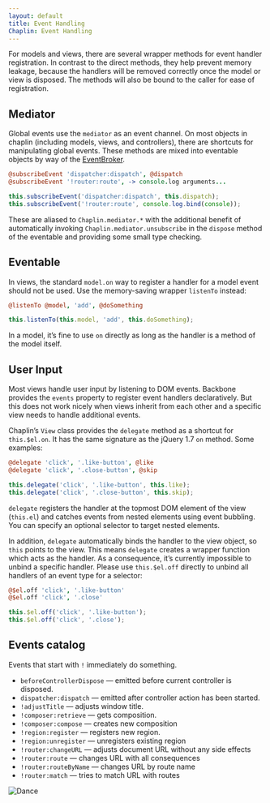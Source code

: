```yaml
---
layout: default
title: Event Handling
Chaplin: Event Handling
---
```


For models and views, there are several wrapper methods for event handler registration. In contrast to the direct methods, they help prevent memory leakage, because the handlers will be removed correctly once the model or view is disposed. The methods will also be bound to the caller for ease of registration.

## Mediator

Global events use the `mediator` as an event channel. On most objects in chaplin (including models, views, and controllers), there are shortcuts for manipulating global events. These methods are mixed into eventable objects by way of the [EventBroker][].

[EventBroker]: chaplin.event_broker.html

```coffeescript
@subscribeEvent 'dispatcher:dispatch', @dispatch
@subscribeEvent '!router:route', -> console.log arguments...
```

```javascript
this.subscribeEvent('dispatcher:dispatch', this.dispatch);
this.subscribeEvent('!router:route', console.log.bind(console));
```

These are aliased to `Chaplin.mediator.*` with the additional benefit of automatically invoking `Chaplin.mediator.unsubscribe` in the `dispose` method of the eventable and providing some small type checking.

## Eventable

In views, the standard `model.on` way to register a handler for a model event should not be used. Use the memory-saving wrapper `listenTo` instead:

```coffeescript
@listenTo @model, 'add', @doSomething
```

```javascript
this.listenTo(this.model, 'add', this.doSomething);
```

In a model, it’s fine to use `on` directly as long as the handler is a method of the model itself.

## User Input

Most views handle user input by listening to DOM events. Backbone provides the `events` property to register event handlers declaratively. But this does not work nicely when views inherit from each other and a specific view needs to handle additional events.

Chaplin’s `View` class provides the `delegate` method as a shortcut for `this.$el.on`. It has the same signature as the jQuery 1.7 `on` method. Some examples:

```coffeescript
@delegate 'click', '.like-button', @like
@delegate 'click', '.close-button', @skip
```

```javascript
this.delegate('click', '.like-button', this.like);
this.delegate('click', '.close-button', this.skip);
```

`delegate` registers the handler at the topmost DOM element of the view (`this.el`) and catches events from nested elements using event bubbling. You can specify an optional selector to target nested elements.

In addition, `delegate` automatically binds the handler to the view object, so `this` points to the view. This means `delegate` creates a wrapper function which acts as the handler. As a consequence, it’s currently impossible to unbind a specific handler. Please use `this.$el.off` directly to unbind all handlers of an event type for a selector:

```coffeescript
@$el.off 'click', '.like-button'
@$el.off 'click', '.close'
```

```javascript
this.$el.off('click', '.like-button');
this.$el.off('click', '.close');
```

## Events catalog

Events that start with `!` immediately do something.

* `beforeControllerDispose` — emitted before current controller is disposed.
* `dispatcher:dispatch` — emitted after controller action has been started.
* `!adjustTitle` — adjusts window title.
* `!composer:retrieve` — gets composition.
* `!composer:compose` — creates new composition
* `!region:register` — registers new region.
* `!region:unregister` — unregisters existing region
* `!router:changeURL` — adjusts document URL without any side effects
* `!router:route` — changes URL with all consequences
* `!router:routeByName` — changes URL by route name
* `!router:match` — tries to match URL with routes

![Dance](http://s3.amazonaws.com/imgly_production/3362020/original.jpg)
